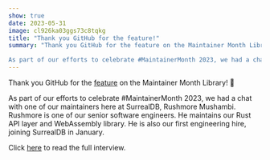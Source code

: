```yaml
---
show: true
date: 2023-05-31
image: cl926ka03ggs73c8tqkg
title: "Thank you GitHub for the feature!"
summary: "Thank you GitHub for the feature on the Maintainer Month Library! 🎉

As part of our efforts to celebrate #MaintainerMonth 2023, we had a chat with one of our maintainers here at SurrealDB, Rushmore Mushambi."
---
```


Thank you GitHub for the [feature](https://maintainermonth.github.com/library) on the Maintainer Month Library! 🎉

As part of our efforts to celebrate #MaintainerMonth 2023, we had a chat with one of our maintainers here at SurrealDB, Rushmore Mushambi. Rushmore is one of our senior software engineers. He maintains our Rust API layer and WebAssembly library. He is also our first engineering hire, joining SurrealDB in January.

Click [here](https://surrealdb.com/blog/maintainer-month-2023-behind-the-scenes-with-rushmore-mushambi) to read the full interview.